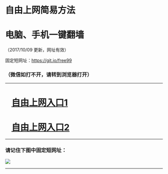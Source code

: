 ﻿# 自由上网简易方法

# 电脑、手机一键翻墙

（2017/10/09 更新，网址有效）

固定短网址：https://git.io/free99

### （微信如打不开，请转到浏览器打开）


***





# &nbsp;&nbsp; <a href="http://ft806617379.fwq-tz-1001.info/fwqtz01.html?t=100900129869 " target="_blank">自由上网入口1</a>
# &nbsp;&nbsp; <a href="http://ft687428156.fwq-tz-1002.info/fwqtz02.html?t=100900118327 " target="_blank">自由上网入口2</a>
***

### 请记住下图中固定短网址：

<img src="https://s3-us-west-2.amazonaws.com/fwq-1001/yjfq-20170905okok.png" /> 


***

